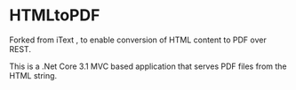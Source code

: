 # HTMLtoPDF

Forked from iText , to enable conversion of HTML content to PDF over REST.

This is a .Net Core 3.1 MVC based application that serves PDF files from the HTML string.
